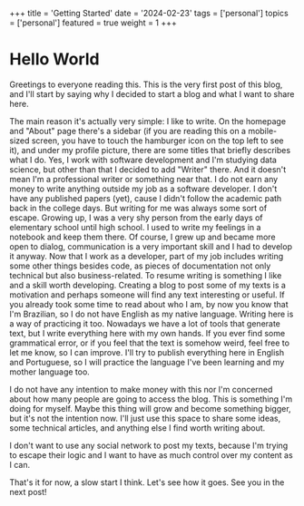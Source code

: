 +++
title = 'Getting Started'
date = '2024-02-23'
tags = ['personal']
topics = ['personal']
featured = true
weight = 1
+++

# Hello World

Greetings to everyone reading this. This is the very first post of this blog, and I'll start by saying why I decided to start a blog and what I want to share here.

The main reason it's actually very simple: I like to write. On the homepage and "About" page there's a sidebar (if you are reading this on a mobile-sized screen, you have to touch the hamburger icon on the top left to see it), and under my profile picture, there are some titles that briefly describes what I do. Yes, I work with software development and I'm studying data science, but other than that I decided to add "Writer" there. And it doesn't mean I'm a professional writer or something near that. I do not earn any money to write anything outside my job as a software developer. I don't have any published papers (yet), cause I didn't follow the academic path back in the college days. But writing for me was always some sort of escape. Growing up, I was a very shy person from the early days of elementary school until high school. I used to write my feelings in a notebook and keep them there. Of course, I grew up and became more open to dialog, communication is a very important skill and I had to develop it anyway. Now that I work as a developer, part of my job includes writing some other things besides code, as pieces of documentation not only technical but also business-related. To resume writing is something I like and a skill worth developing. Creating a blog to post some of my texts is a motivation and perhaps someone will find any text interesting or useful. If you already took some time to read about who I am, by now you know that I'm Brazilian, so I do not have English as my native language. Writing here is a way of practicing it too. Nowadays we have a lot of tools that generate text, but I write everything here with my own hands. If you ever find some grammatical error, or if you feel that the text is somehow weird, feel free to let me know, so I can improve. I'll try to publish everything here in English and Portuguese, so I will practice the language I've been learning and my mother language too.

I do not have any intention to make money with this nor I'm concerned about how many people are going to access the blog. This is something I'm doing for myself. Maybe this thing will grow and become something bigger, but it's not the intention now. I'll just use this space to share some ideas, some technical articles, and anything else I find worth writing about.

I don't want to use any social network to post my texts, because I'm trying to escape their logic and I want to have as much control over my content as I can.

That's it for now, a slow start I think. Let's see how it goes. See you in the next post!
